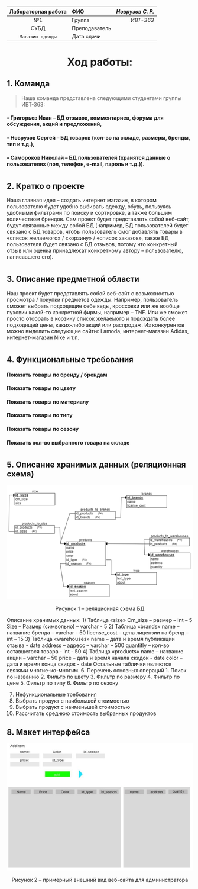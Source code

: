 
|   Лабораторная работа | ФИО     | *Новрузов С. Р.* |
| :-------------: |:--------------|  -----:     |
|        №1       | Группа        | *ИВТ-363*   |
|       СУБД      | Преподаватель |             |
| `Магазин одежды`| Дата сдачи    |             |
<div id="header" align="center">
  <H1>Ход работы:</H1>
</div>

## 1.	Команда
> Наша команда представлена следующими студентами группы ИВТ-363: 
#### •	Григорьев Иван – БД отзывов, комментариев, форума для обсуждения, акций и предложений, 
#### •	Новрузов Сергей – БД товаров (кол-во на складе, размеры, бренды, тип и т.д.), 
#### •	Самороков Николай – БД пользователей (хранятся данные о пользователях (пол, телефон, e-mail, пароль и т.д.)).
#
## 2.	Кратко о проекте 
Наша главная идея – создать интернет магазин, в котором пользователю будет удобно выбирать одежду, обувь, пользуясь удобными фильтрами по поиску и сортировке, а также большим количеством брендов. Сам проект будет представлять собой веб-сайт, будут связанные между собой БД (например, БД пользователей будет связано с БД товаров, чтобы пользователь смог добавлять товары в «список желаемого» / «корзину» / «список заказов», также БД пользователя будет связано с БД отзывов, потому что конкретный отзыв или оценка принадлежат конкретному автору – пользователю, написавшего его).
#
## 3.	Описание предметной области
Наш проект будет представлять собой веб-сайт с возможностью просмотра / покупки предметов одежды. Например, пользователь сможет выбрать подходящие себе кеды, кроссовки или же вообще пуховик какой-то конкретной фирмы, например – TNF. Или же сможет просто отобрать в корзину список желаемого и подождать более подходящей цены, каких-либо акций или распродаж. Из конкурентов можно выделить следующие сайты: Lamoda, интернет-магазин Adidas, интернет-магазин Nike и т.п.
#
## 4.	Функциональные требования
####	Показать товары по бренду / брендам 
####  Показать товары по цвету
####  Показать товары по материалу
####  Показать товары по типу 
####  Показать товары по сезону
####  Показать кол-во выбранного товара на складе

#
## 5.	Описание хранимых данных (реляционная схема)
<div id="header" align="center">
  <img src="https://github.com/QuanRy/SUBD/blob/Novruzov-(serega854)/lab1/img/2.PNG"/>
  <p> Рисунок 1 – реляционная схема БД </p> 
</div>
Описание хранимых данных:
1)	Таблица «size»
	Cm_size – размер – int – 5
	Size – Размер (символьно) – varchar - 5
2)	Таблица «brands»
	name – название бренда – varchar - 50
  license_cost – цена лицензии на бренд – int – 15
3)	Таблица «warehouses»
	name – дата и время публикации отзыва - date
	address – адресс – varchar – 500
	quantitly – кол-во оставшегося товара  - int - 50
4)	 Таблица «products»
	name – название акции – varchar – 50
	price – дата и время начала скидок - date
	color – дата и время конца скидок - date
	Остальные таблички являются связями многие-ко-многим. 
6.	Перечень основных операций
1.	Поиск по названию
2.	Фильтр по цвету
3.	Фильтр по размеру
4.	Фильтр по цене
5.	Фильтр по типу
6.	Фильтр по сезону

7.	Нефункциональные требования
1. Выбрать продукт с наибольшей стоимостью 
2. Выбрать продукт с наименьшей стоимостью
3. Рассчитать среднюю стоимость выбранных продуктов


## 8.	Макет интерфейса

<div id="header" align="center">
  <img src="https://github.com/QuanRy/SUBD/blob/Novruzov-(serega854)/lab1/img/%D0%A1%D0%BD%D0%B8%D0%BC%D0%BE%D0%BA.PNG"/>
  <p> Рисунок 2 – примерный внешний вид веб-сайта для администратора </p> 
</div>


